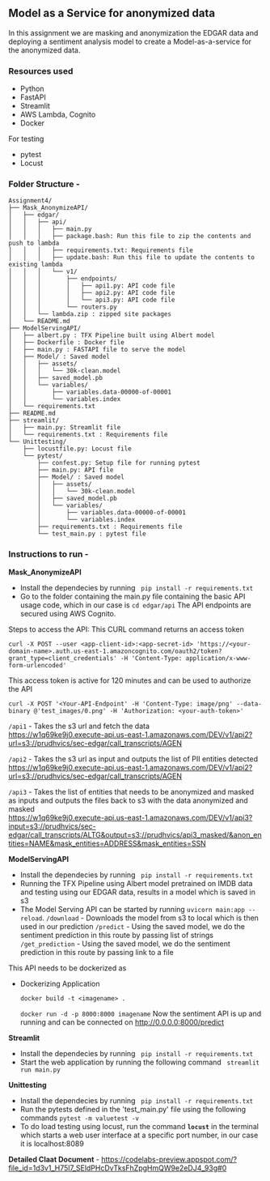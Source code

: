 ## Model as a Service for anonymized data

In this assignment we are masking and anonymization the EDGAR data and deploying a sentiment analysis model to create a Model-as-a-service for the anonymized data. 


### Resources used
* Python
* FastAPI
* Streamlit
* AWS Lambda, Cognito
* Docker

For testing 
* pytest
* Locust



### Folder Structure - 
```
Assignment4/
├── Mask_AnonymizeAPI/
│   ├── edgar/
│   │   ├── api/
│   │   │   ├── main.py
│   │   │   ├── package.bash: Run this file to zip the contents and push to lambda 
│   │   │   ├── requirements.txt: Requirements file
│   │   │   ├── update.bash: Run this file to update the contents to existing lambda
│   │   │   └── v1/
│   │   │       ├── endpoints/
│   │   │       │   ├── api1.py: API code file 
│   │   │       │   ├── api2.py: API code file 
│   │   │       │   └── api3.py: API code file 
│   │   │       └── routers.py
│   │   └── lambda.zip : zipped site packages 
│   └── README.md
├── ModelServingAPI/
│   ├── albert.py : TFX Pipeline built using Albert model
│   ├── Dockerfile : Docker file
│   ├── main.py : FASTAPI file to serve the model
│   ├── Model/ : Saved model
│   │   ├── assets/
│   │   │   └── 30k-clean.model
│   │   ├── saved_model.pb
│   │   └── variables/
│   │       ├── variables.data-00000-of-00001
│   │       └── variables.index
│   └── requirements.txt
├── README.md
├── streamlit/
│   ├── main.py: Streamlit file
│   └── requirements.txt : Requirements file
└── Unittesting/
    ├── locustfile.py: Locust file
    └── pytest/
        ├── confest.py: Setup file for running pytest
        ├── main.py: API file
        ├── Model/ : Saved model
        │   ├── assets/
        │   │   └── 30k-clean.model
        │   ├── saved_model.pb
        │   └── variables/
        │       ├── variables.data-00000-of-00001
        │       └── variables.index
        ├── requirements.txt : Requirements file
        └── test_main.py : pytest file

```

### Instructions to run - 
**Mask_AnonymizeAPI** 
* Install the dependecies by running ` pip install -r requirements.txt`
* Go to the folder containing the main.py file containing the basic API usage code, which in our case is `cd edgar/api`
The API endpoints are secured using AWS Cognito.

Steps to access the API:
This CURL command returns an access token

`curl -X POST --user <app-client-id>:<app-secret-id> 'https://<your-domain-name>.auth.us-east-1.amazoncognito.com/oauth2/token?grant_type=client_credentials' -H 'Content-Type: application/x-www-form-urlencoded'`

This access token is active for 120 minutes and  can be used to authorize the API 

`curl -X POST '<Your-API-Endpoint' -H 'Content-Type: image/png' --data-binary @'test_images/0.png' -H 'Authorization: <your-auth-token>'`
 
`/api1` - Takes the s3 url and fetch the data<br>
https://w1q69ke9j0.execute-api.us-east-1.amazonaws.com/DEV/v1/api2?url=s3://prudhvics/sec-edgar/call_transcripts/AGEN


`/api2` - Takes the s3 url as input and outputs the list of PII entities detected <br>https://w1q69ke9j0.execute-api.us-east-1.amazonaws.com/DEV/v1/api2?url=s3://prudhvics/sec-edgar/call_transcripts/AGEN

`/api3` - Takes the list of entities that needs to be anonymized and masked as inputs and outputs the files back to s3 with the data anonymized and masked<br>https://w1q69ke9j0.execute-api.us-east-1.amazonaws.com/DEV/v1/api3?input=s3://prudhvics/sec-edgar/call_transcripts/ALTG&output=s3://prudhvics/api3_masked/&anon_entities=NAME&mask_entities=ADDRESS&mask_entities=SSN

**ModelServingAPI**
* Install the dependecies by running ` pip install -r requirements.txt`
* Running the TFX Pipeline using Albert model pretrained on IMDB data and testing using our EDGAR data, results in a model which is saved in s3
* The Model Serving API can be started by running `uvicorn main:app --reload`.
`/download` - Downloads the model from s3 to local which is then used in our prediction 
`/predict` - Using the saved model, we do the sentiment prediction in this route by passing list of strings
`/get_prediction` - Using the saved model, we do the sentiment prediction in this route by passing link to a file

This API needs to be dockerized as 
 - Dockerizing Application

    `docker build -t <imagename> .`
  
    `docker run -d -p 8000:8000 imagename`
Now the sentiment API is up and running and can be connected on http://0.0.0.0:8000/predict

**Streamlit**
* Install the dependecies by running ` pip install -r requirements.txt`
* Start the web application by running the following command
` streamlit run main.py`

**Unittesting**
* Install the dependecies by running ` pip install -r requirements.txt`
* Run the pytests defined in the 'test_main.py' file using the following commands
`pytest -m valuetest -v`
* To do load testing using locust, run the command **`locust`** in the terminal which starts a web user interface at a specific port number, in our case it is localhost:8089

**Detailed Claat Document** - https://codelabs-preview.appspot.com/?file_id=1d3v1_H75l7_SEldPHcDvTksFhZpgHmQW9e2eDJ4_93g#0

